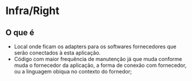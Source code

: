 # Infra/Right

## O que é

- Local onde ficam os adapters para os softwares fornecedores que serão conectados à esta aplicação.
- Código com maior frequência de manutenção já que muda conforme muda o fornecedor da aplicação, a forma de conexão com fornecedor, ou a linguagem obiqua no contexto do fornedor;
